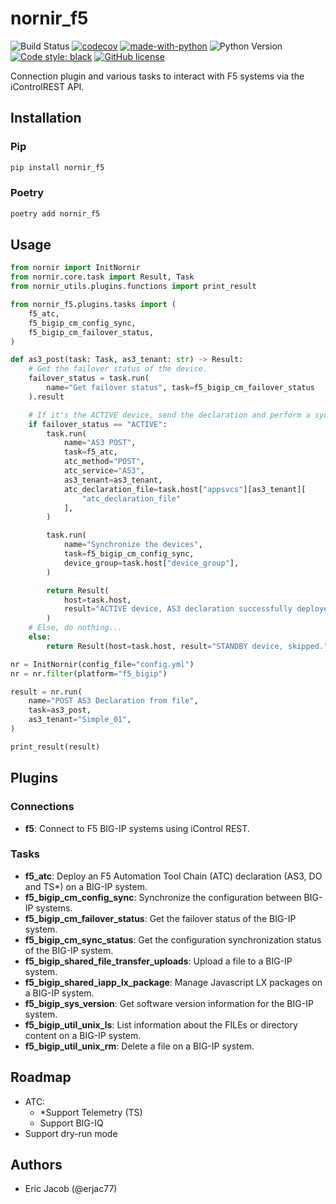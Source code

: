 # nornir_f5

![Build Status](https://github.com/erjac77/nornir_f5/workflows/test/badge.svg)
[![codecov](https://codecov.io/gh/erjac77/nornir_f5/branch/master/graph/badge.svg?token=XXIASNEDFR)](https://codecov.io/gh/erjac77/nornir_f5)
[![made-with-python](https://img.shields.io/badge/Made%20with-Python-1f425f.svg)](https://www.python.org/)
![Python Version](https://img.shields.io/badge/python-3.6+-blue.svg)
[![Code style: black](https://img.shields.io/badge/code%20style-black-000000.svg)](https://github.com/psf/black)
[![GitHub license](https://img.shields.io/github/license/erjac77/nornir_f5.svg)](https://github.com/erjac77/nornir_f5/blob/master/LICENSE)

Connection plugin and various tasks to interact with F5 systems via the iControlREST API.

## Installation

### Pip

```bash
pip install nornir_f5
```

### Poetry

```bash
poetry add nornir_f5
```

## Usage

```python
from nornir import InitNornir
from nornir.core.task import Result, Task
from nornir_utils.plugins.functions import print_result

from nornir_f5.plugins.tasks import (
    f5_atc,
    f5_bigip_cm_config_sync,
    f5_bigip_cm_failover_status,
)

def as3_post(task: Task, as3_tenant: str) -> Result:
    # Get the failover status of the device.
    failover_status = task.run(
        name="Get failover status", task=f5_bigip_cm_failover_status
    ).result

    # If it's the ACTIVE device, send the declaration and perform a sync.
    if failover_status == "ACTIVE":
        task.run(
            name="AS3 POST",
            task=f5_atc,
            atc_method="POST",
            atc_service="AS3",
            as3_tenant=as3_tenant,
            atc_declaration_file=task.host["appsvcs"][as3_tenant][
                "atc_declaration_file"
            ],
        )

        task.run(
            name="Synchronize the devices",
            task=f5_bigip_cm_config_sync,
            device_group=task.host["device_group"],
        )

        return Result(
            host=task.host,
            result="ACTIVE device, AS3 declaration successfully deployed.",
        )
    # Else, do nothing...
    else:
        return Result(host=task.host, result="STANDBY device, skipped.")

nr = InitNornir(config_file="config.yml")
nr = nr.filter(platform="f5_bigip")

result = nr.run(
    name="POST AS3 Declaration from file",
    task=as3_post,
    as3_tenant="Simple_01",
)

print_result(result)
```

## Plugins

### Connections

* __f5__: Connect to F5 BIG-IP systems using iControl REST.

### Tasks

* __f5_atc__: Deploy an F5 Automation Tool Chain (ATC) declaration (AS3, DO and TS*) on a BIG-IP system.
* __f5_bigip_cm_config_sync__: Synchronize the configuration between BIG-IP systems.
* __f5_bigip_cm_failover_status__: Get the failover status of the BIG-IP system.
* __f5_bigip_cm_sync_status__: Get the configuration synchronization status of the BIG-IP system.
* __f5_bigip_shared_file_transfer_uploads__: Upload a file to a BIG-IP system.
* __f5_bigip_shared_iapp_lx_package__: Manage Javascript LX packages on a BIG-IP system.
* __f5_bigip_sys_version__: Get software version information for the BIG-IP system.
* __f5_bigip_util_unix_ls__: List information about the FILEs or directory content on a BIG-IP system.
* __f5_bigip_util_unix_rm__: Delete a file on a BIG-IP system.

## Roadmap

* ATC:
  * *Support Telemetry (TS)
  * Support BIG-IQ
* Support dry-run mode

## Authors

* Eric Jacob (@erjac77)
